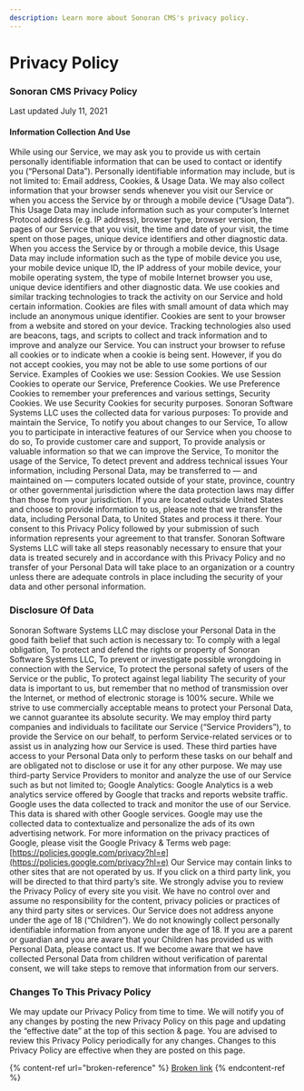 ```yaml
---
description: Learn more about Sonoran CMS's privacy policy.
---
```


# Privacy Policy

### Sonoran CMS Privacy Policy

Last updated July 11, 2021

#### Information Collection And Use

While using our Service, we may ask you to provide us with certain personally identifiable information that can be used to contact or identify you (“Personal Data”). Personally identifiable information may include, but is not limited to: Email address, Cookies, & Usage Data. We may also collect information that your browser sends whenever you visit our Service or when you access the Service by or through a mobile device (“Usage Data”). This Usage Data may include information such as your computer’s Internet Protocol address (e.g. IP address), browser type, browser version, the pages of our Service that you visit, the time and date of your visit, the time spent on those pages, unique device identifiers and other diagnostic data. When you access the Service by or through a mobile device, this Usage Data may include information such as the type of mobile device you use, your mobile device unique ID, the IP address of your mobile device, your mobile operating system, the type of mobile Internet browser you use, unique device identifiers and other diagnostic data. We use cookies and similar tracking technologies to track the activity on our Service and hold certain information. Cookies are files with small amount of data which may include an anonymous unique identifier. Cookies are sent to your browser from a website and stored on your device. Tracking technologies also used are beacons, tags, and scripts to collect and track information and to improve and analyze our Service. You can instruct your browser to refuse all cookies or to indicate when a cookie is being sent. However, if you do not accept cookies, you may not be able to use some portions of our Service. Examples of Cookies we use: Session Cookies. We use Session Cookies to operate our Service, Preference Cookies. We use Preference Cookies to remember your preferences and various settings, Security Cookies. We use Security Cookies for security purposes. Sonoran Software Systems LLC uses the collected data for various purposes: To provide and maintain the Service, To notify you about changes to our Service, To allow you to participate in interactive features of our Service when you choose to do so, To provide customer care and support, To provide analysis or valuable information so that we can improve the Service, To monitor the usage of the Service, To detect prevent and address technical issues Your information, including Personal Data, may be transferred to — and maintained on — computers located outside of your state, province, country or other governmental jurisdiction where the data protection laws may differ than those from your jurisdiction. If you are located outside United States and choose to provide information to us, please note that we transfer the data, including Personal Data, to United States and process it there. Your consent to this Privacy Policy followed by your submission of such information represents your agreement to that transfer. Sonoran Software Systems LLC will take all steps reasonably necessary to ensure that your data is treated securely and in accordance with this Privacy Policy and no transfer of your Personal Data will take place to an organization or a country unless there are adequate controls in place including the security of your data and other personal information.

### Disclosure Of Data

Sonoran Software Systems LLC may disclose your Personal Data in the good faith belief that such action is necessary to: To comply with a legal obligation, To protect and defend the rights or property of Sonoran Software Systems LLC, To prevent or investigate possible wrongdoing in connection with the Service, To protect the personal safety of users of the Service or the public, To protect against legal liability The security of your data is important to us, but remember that no method of transmission over the Internet, or method of electronic storage is 100% secure. While we strive to use commercially acceptable means to protect your Personal Data, we cannot guarantee its absolute security. We may employ third party companies and individuals to facilitate our Service (“Service Providers”), to provide the Service on our behalf, to perform Service-related services or to assist us in analyzing how our Service is used. These third parties have access to your Personal Data only to perform these tasks on our behalf and are obligated not to disclose or use it for any other purpose. We may use third-party Service Providers to monitor and analyze the use of our Service such as but not limited to; Google Analytics: Google Analytics is a web analytics service offered by Google that tracks and reports website traffic. Google uses the data collected to track and monitor the use of our Service. This data is shared with other Google services. Google may use the collected data to contextualize and personalize the ads of its own advertising network. For more information on the privacy practices of Google, please visit the Google Privacy & Terms web page: [https://policies.google.com/privacy?hl=e](https://policies.google.com/privacy?hl=e) Our Service may contain links to other sites that are not operated by us. If you click on a third party link, you will be directed to that third party’s site. We strongly advise you to review the Privacy Policy of every site you visit. We have no control over and assume no responsibility for the content, privacy policies or practices of any third party sites or services. Our Service does not address anyone under the age of 18 (“Children”). We do not knowingly collect personally identifiable information from anyone under the age of 18. If you are a parent or guardian and you are aware that your Children has provided us with Personal Data, please contact us. If we become aware that we have collected Personal Data from children without verification of parental consent, we will take steps to remove that information from our servers.

### Changes To This Privacy Policy

We may update our Privacy Policy from time to time. We will notify you of any changes by posting the new Privacy Policy on this page and updating the “effective date” at the top of this section & page. You are advised to review this Privacy Policy periodically for any changes. Changes to this Privacy Policy are effective when they are posted on this page.

{% content-ref url="broken-reference" %}
[Broken link](broken-reference)
{% endcontent-ref %}

